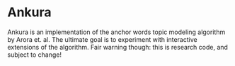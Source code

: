 # Ankura

Ankura is an implementation of the anchor words topic modeling algorithm by Arora et. al.
The ultimate goal is to experiment with interactive extensions of the algorithm.
Fair warning though: this is research code, and subject to change!
